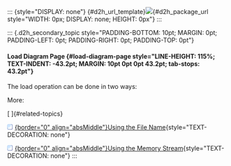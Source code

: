 ::: {style="DISPLAY: none"}
[](ms-xhelp:///?Id=d2h_url_template){#d2h_url_template}![](!package_url!){#d2h_package_url style="WIDTH: 0px; DISPLAY: none; HEIGHT: 0px"}
:::

::: {.d2h_secondary_topic style="PADDING-BOTTOM: 10pt; MARGIN: 0pt; PADDING-LEFT: 0pt; PADDING-RIGHT: 0pt; PADDING-TOP: 0pt"}
#### Load Diagram Page {#load-diagram-page style="LINE-HEIGHT: 115%; TEXT-INDENT: -43.2pt; MARGIN: 10pt 0pt 0pt 43.2pt; tab-stops: 43.2pt"}

The load operation can be done in two ways:

More:

[ ]{#related-topics}

[![](button.gif){border="0" align="absMiddle"}Using the File Name](ms-xhelp:///?Id=f0b084d3-0250-4fc5-a5ad-48a0b4cd136e){style="TEXT-DECORATION: none"}

[![](button.gif){border="0" align="absMiddle"}Using the Memory Stream](ms-xhelp:///?Id=5b212158-b074-4ff2-b330-f572842bd6de){style="TEXT-DECORATION: none"}
:::
